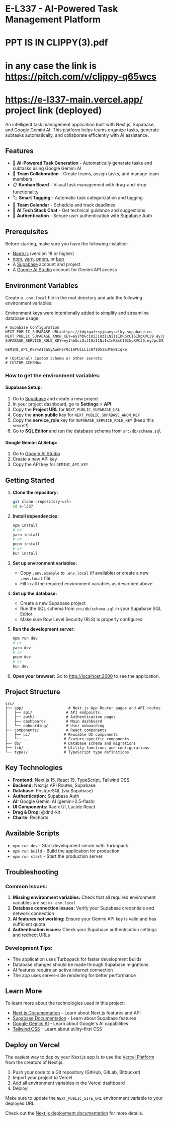 # E-L337 - AI-Powered Task Management Platform

# PPT IS IN CLIPPY(3).pdf

# in any case the link is https://pitch.com/v/clippy-q65wcs

# https://e-l337-main.vercel.app/ project link (deployed)

An intelligent task management application built with Next.js, Supabase, and Google Gemini AI. This platform helps teams organize tasks, generate subtasks automatically, and collaborate efficiently with AI assistance.


## Features

- 🤖 **AI-Powered Task Generation** - Automatically generate tasks and subtasks using Google Gemini AI
- 👥 **Team Collaboration** - Create teams, assign tasks, and manage team members
- 📋 **Kanban Board** - Visual task management with drag-and-drop functionality
- 🏷️ **Smart Tagging** - Automatic task categorization and tagging
- 📅 **Team Calendar** - Schedule and track deadlines
- 💬 **AI Tech Stack Chat** - Get technical guidance and suggestions
- 🔐 **Authentication** - Secure user authentication with Supabase Auth

## Prerequisites

Before starting, make sure you have the following installed:

- [Node.js](https://nodejs.org/) (version 18 or higher)
- [npm](https://www.npmjs.com/), [yarn](https://yarnpkg.com/), [pnpm](https://pnpm.io/), or [bun](https://bun.sh/)
- A [Supabase](https://supabase.com/) account and project
- A [Google AI Studio](https://aistudio.google.com/) account for Gemini API access

## Environment Variables

Create a `.env.local` file in the root directory and add the following environment variables:

Environment keys were intentionally added to simplify and streamline database usage.

```env
# Supabase Configuration
NEXT_PUBLIC_SUPABASE_URL=https://kdgigafrsyjoaeyzzlky.supabase.co
NEXT_PUBLIC_SUPABASE_ANON_KEY=eyJhbGciOiJIUzI1NiIsInR5cCI6IkpXVCJ9.eyJpc3MiOiJzdXBhYmFzZSIsInJlZiI6ImtkZ2lnYWZyc3lqb2FleXp6bGt5Iiwicm9sZSI6ImFub24iLCJpYXQiOjE3NTc0OTAwMTgsImV4cCI6MjA3MzA2NjAxOH0.hJRHQjcUCl5oWCZpOx4YbRjFJyrd8RFHbVQMbKU3THE
SUPABASE_SERVICE_ROLE_KEY=eyJhbGciOiJIUzI1NiIsInR5cCI6IkpXVCJ9.eyJpc3MiOiJzdXBhYmFzZSIsInJlZiI6ImtkZ2lnYWZyc3lqb2FleXp6bGt5Iiwicm9sZSI6InNlcnZpY2Vfcm9sZSIsImlhdCI6MTc1NzQ5MDAxOCwiZXhwIjoyMDczMDY2MDE4fQ.bYnJWyb7iwsIHpnD09M6muCuL6LrdnOorbluDNeT7iE

GEMINI_API_KEY=AIzaSyAwnHzr9cI6PUiLLicHf19538UtEwIIqkw

# (Optional) Custom schema or other secrets
# CUSTOM_SCHEMA=
```

### How to get the environment variables:

#### Supabase Setup:

1. Go to [Supabase](https://supabase.com/) and create a new project
2. In your project dashboard, go to **Settings** > **API**
3. Copy the **Project URL** for `NEXT_PUBLIC_SUPABASE_URL`
4. Copy the **anon public** key for `NEXT_PUBLIC_SUPABASE_ANON_KEY`
5. Copy the **service_role** key for `SUPABASE_SERVICE_ROLE_KEY` (keep this secret!)
6. Go to **SQL Editor** and run the database schema from `src/db/schema.sql`

#### Google Gemini AI Setup:

1. Go to [Google AI Studio](https://aistudio.google.com/)
2. Create a new API key
3. Copy the API key for `GEMINI_API_KEY`

## Getting Started

1. **Clone the repository:**

   ```bash
   git clone <repository-url>
   cd e-l337
   ```

2. **Install dependencies:**

   ```bash
   npm install
   # or
   yarn install
   # or
   pnpm install
   # or
   bun install
   ```

3. **Set up environment variables:**

   - Copy `.env.example` to `.env.local` (if available) or create a new `.env.local` file
   - Fill in all the required environment variables as described above

4. **Set up the database:**

   - Create a new Supabase project
   - Run the SQL schema from `src/db/schema.sql` in your Supabase SQL Editor
   - Make sure Row Level Security (RLS) is properly configured

5. **Run the development server:**

   ```bash
   npm run dev
   # or
   yarn dev
   # or
   pnpm dev
   # or
   bun dev
   ```

6. **Open your browser:**
   Go to [http://localhost:3000](http://localhost:3000) to see the application.

## Project Structure

```
src/
├── app/                    # Next.js App Router pages and API routes
│   ├── api/               # API endpoints
│   ├── auth/              # Authentication pages
│   ├── dashboard/         # Main dashboard
│   └── onboarding/        # User onboarding
├── components/            # React components
│   ├── ui/               # Reusable UI components
│   └── ...               # Feature-specific components
├── db/                   # Database schema and migrations
├── lib/                  # Utility functions and configurations
└── types/                # TypeScript type definitions
```

## Key Technologies

- **Frontend:** Next.js 15, React 19, TypeScript, Tailwind CSS
- **Backend:** Next.js API Routes, Supabase
- **Database:** PostgreSQL (via Supabase)
- **Authentication:** Supabase Auth
- **AI:** Google Gemini AI (gemini-2.5-flash)
- **UI Components:** Radix UI, Lucide React
- **Drag & Drop:** @dnd-kit
- **Charts:** Recharts

## Available Scripts

- `npm run dev` - Start development server with Turbopack
- `npm run build` - Build the application for production
- `npm run start` - Start the production server

## Troubleshooting

### Common Issues:

1. **Missing environment variables:** Check that all required environment variables are set in `.env.local`
2. **Database connection issues:** Verify your Supabase credentials and network connection
3. **AI features not working:** Ensure your Gemini API key is valid and has sufficient quota
4. **Authentication issues:** Check your Supabase authentication settings and redirect URLs

### Development Tips:

- The application uses Turbopack for faster development builds
- Database changes should be made through Supabase migrations
- AI features require an active internet connection
- The app uses server-side rendering for better performance

## Learn More

To learn more about the technologies used in this project:

- [Next.js Documentation](https://nextjs.org/docs) - Learn about Next.js features and API
- [Supabase Documentation](https://supabase.com/docs) - Learn about Supabase features
- [Google Gemini AI](https://ai.google.dev/) - Learn about Google's AI capabilities
- [Tailwind CSS](https://tailwindcss.com/docs) - Learn about utility-first CSS

## Deploy on Vercel

The easiest way to deploy your Next.js app is to use the [Vercel Platform](https://vercel.com/new?utm_medium=default-template&filter=next.js&utm_source=create-next-app&utm_campaign=create-next-app-readme) from the creators of Next.js.

1. Push your code to a Git repository (GitHub, GitLab, Bitbucket)
2. Import your project to Vercel
3. Add all environment variables in the Vercel dashboard
4. Deploy!

Make sure to update the `NEXT_PUBLIC_SITE_URL` environment variable to your deployed URL.

Check out the [Next.js deployment documentation](https://nextjs.org/docs/app/building-your-application/deploying) for more details.
